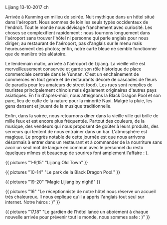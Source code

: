 Lijiang
13-10-2017
ch

Arrivée à Kunming en milieu de soirée. Nuit mythique dans un hôtel situé dans l'aéroport. Nous sommes de loin les seuls typés occidentaux de l'endroit. Tout le monde nous dévisage franchement avec curiosité. Les choses se complexifient rapidement : nous tournons longuement dans l'aéroport sans trouver l'hôtel ni personne qui parle anglais pour nous diriger; au restaurant de l'aéroport, pas d'anglais sur le menu mais heureusement des photos; enfin, notre carte bleue ne semble fonctionner que de manière très aléatoire.

Le lendemain matin, arrivée à l'aéroport de Lijiang. La vieille ville est merveilleusement conservée et garde son rôle historique de place commerciale centrale dans le Yunnan. C'est un enchaînement de commerces en tout genre et de restaurants décoré de cascades de fleurs (le paradis pour les amateurs de street food). Les rues sont remplies de touristes principalement chinois mais également originaires d'autres pays asiatiques. En fin d'après-midi, nous atteignons la Black Dragon Pool et son parc, lieu de culte de la nature pour la minorité Naxi. Malgré la pluie, les gens dansent et jouent de la musique traditionnelle.

Enfin, dans la soirée, nous retournons dîner dans la vieille ville qui brille de mille feux et est encore plus fréquentée. Partout des couleurs, de la musique, des vendeurs qui nous proposent de goûter à leurs produits, des serveurs qui tentent de nous entraîner dans un bar. L'atmosphère est magique. Le progrès notable de cette journée est que nous arrivons désormais à entrer dans un restaurant et à commander de la nourriture sans avoir un seul mot de langue en commun avec le personnel du resto (quelques mîmes et beaucoup de sourires font amplement l'affaire : ).

{{ pictures "1-9,15" "Lijiang Old Town" }}

{{ pictures "10-14" "Le park de la Black Dragon Pool." }}

{{ pictures "19-20" "Magic Lijiang by night!" }}

{{ pictures "16" "Le réceptionniste de notre hôtel nous réserve un accueil très chaleureux. Il nous explique qu'il a appris l'anglais tout seul sur internet. Notre héros : )" }}

{{ pictures "17,18" "Le gardien de l'hôtel lance un aboiement à chaque nouvelle arrivée pour prévenir tout le monde, nous sommes safe : )" }}
